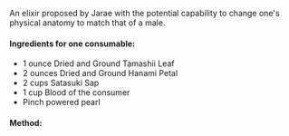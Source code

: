 An elixir proposed by Jarae with the potential capability to change one's physical anatomy to match that of a male.


#### Ingredients for one consumable:
- 1 ounce Dried and Ground Tamashii Leaf
- 2 ounces Dried and Ground Hanami Petal
- 2 cups Satasuki Sap
- 1 cup Blood of the consumer
- Pinch powered pearl

#### Method: